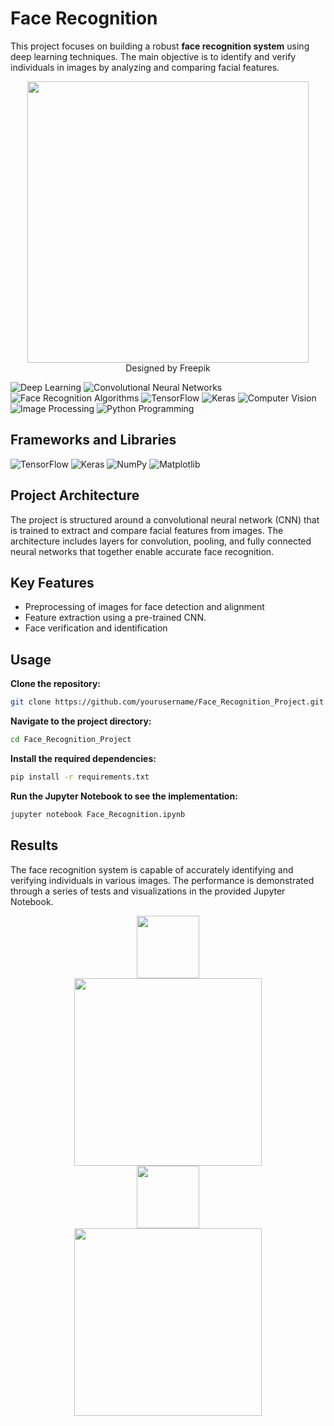 # Face Recognition

This project focuses on building a robust **face recognition system** using deep learning techniques. The main objective is to identify and verify individuals in images by analyzing and comparing facial features.

<div align="center">
<img src="images\Face.jpg" style="width:450px;"> <br>Designed by Freepik
</div>

![Deep Learning](https://img.shields.io/badge/Skill-Deep%20Learning-yellow)
![Convolutional Neural Networks](https://img.shields.io/badge/Skill-Convolutional%20Neural%20Networks-blueviolet)
![Face Recognition Algorithms](https://img.shields.io/badge/Skill-Face%20Recognition%20Algorithms-green)
![TensorFlow](https://img.shields.io/badge/Skill-TensorFlow-orange)
![Keras](https://img.shields.io/badge/Skill-Keras-yellow)
![Computer Vision](https://img.shields.io/badge/Skill-Computer%20Vision-brightblue)
![Image Processing](https://img.shields.io/badge/SkillImage%20Processing-brightblue)
![Python Programming](https://img.shields.io/badge/Skill-Python%20Programming-orange)

## Frameworks and Libraries
![TensorFlow](https://img.shields.io/badge/TensorFlow-2.16.1-orange.svg?style=flat&logo=tensorflow)
![Keras](https://img.shields.io/badge/Keras-3.3.3-red.svg?style=flat&logo=keras)
![NumPy](https://img.shields.io/badge/NumPy-1.26.4-blue.svg?style=flat&logo=numpy)
![Matplotlib](https://img.shields.io/badge/Matplotlib-3.6.2-green.svg?style=flat&logo=matplotlib)

## Project Architecture

The project is structured around a convolutional neural network (CNN) that is trained to extract and compare facial features from images. The architecture includes layers for convolution, pooling, and fully connected neural networks that together enable accurate face recognition.


## Key Features
- Preprocessing of images for face detection and alignment
- Feature extraction using a pre-trained CNN.
- Face verification and identification

## Usage
**Clone the repository:**
```bash
git clone https://github.com/yourusername/Face_Recognition_Project.git
```
**Navigate to the project directory:**
```bash
cd Face_Recognition_Project
```
**Install the required dependencies:**
```bash
pip install -r requirements.txt
```
**Run the Jupyter Notebook to see the implementation:**
```bash
jupyter notebook Face_Recognition.ipynb
```
## Results

The face recognition system is capable of accurately identifying and verifying individuals in various images. The performance is demonstrated through a series of tests and visualizations in the provided Jupyter Notebook.

<div align="center">
<img src="images\younes.jpg" style="width:100px;"></center>
<center><img src="images\result-face.png" style="width:300px;"></center>
<center><img src="images\benoit.jpg" style="width:100px;"></center>
<center><img src="images\face_result_02.png" style="width:300px;"></center>
</div>
